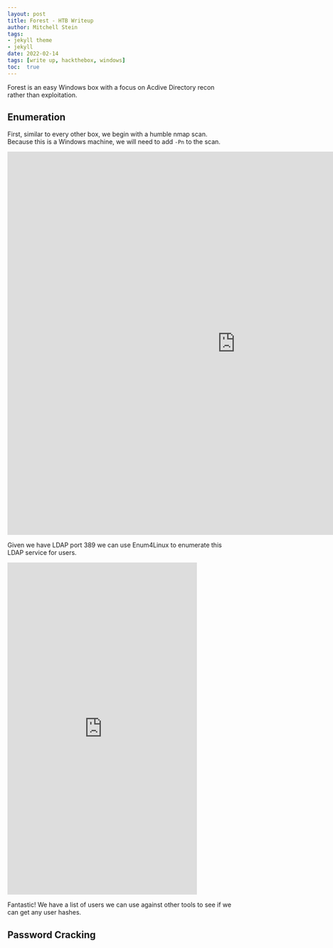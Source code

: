 ```yaml
---
layout: post
title: Forest - HTB Writeup
author: Mitchell Stein
tags:
- jekyll theme
- jekyll
date: 2022-02-14
tags: [write up, hackthebox, windows]
toc:  true
---
```


Forest is an easy Windows box with a focus on Acdive Directory recon rather than exploitation.

## Enumeration

First, similar to every other box, we begin with a humble nmap scan. Because this is a Windows machine, we will need to add `-Pn` to the scan.

<iframe
  src="https://carbon.now.sh/embed?bg=rgba%28171%2C184%2C195%2C0%29&t=seti&wt=none&l=auto&width=446&ds=true&dsyoff=0px&dsblur=0px&wc=true&wa=true&pv=0px&ph=0px&ln=false&fl=1&fm=Hack&fs=14px&lh=133%25&si=false&es=2x&wm=false&code=%2523%2520Nmap%25207.92%2520scan%2520initiated%2520as%253A%2520nmap%2520-sC%2520-sV%2520-p-%2520-o%2520allnmap%2520-v%2520-Pn%2520--min-rate%25201000%252010.10.10.161%250ANmap%2520scan%2520report%2520for%252010.10.10.161%250AHost%2520is%2520up%2520%280.051s%2520latency%29.%250ANot%2520shown%253A%252065514%2520closed%2520tcp%2520ports%2520%28conn-refused%29%250APORT%2520%2520%2520%2520%2520%2520STATE%2520SERVICE%2520%2520%2520%2520%2520%2520VERSION%250A88%252Ftcp%2520%2520%2520%2520open%2520%2520kerberos-sec%2520Microsoft%2520Windows%2520Kerberos%2520%28server%2520time%253A%25202022-02-08%252004%253A47%253A23Z%29%250A135%252Ftcp%2520%2520%2520open%2520%2520msrpc%2520%2520%2520%2520%2520%2520%2520%2520Microsoft%2520Windows%2520RPC%250A139%252Ftcp%2520%2520%2520open%2520%2520netbios-ssn%2520%2520Microsoft%2520Windows%2520netbios-ssn%250A389%252Ftcp%2520%2520%2520open%2520%2520ldap%2520%2520%2520%2520%2520%2520%2520%2520%2520Microsoft%2520Windows%2520Active%2520Directory%2520LDAP%2520%28Domain%253A%2520htb.local%252C%2520Site%253A%2520Default-First-Site-Name%29%250A464%252Ftcp%2520%2520%2520open%2520%2520kpasswd5%253F%250A593%252Ftcp%2520%2520%2520open%2520%2520ncacn_http%2520%2520%2520Microsoft%2520Windows%2520RPC%2520over%2520HTTP%25201.0%250A636%252Ftcp%2520%2520%2520open%2520%2520tcpwrapped%250A3268%252Ftcp%2520%2520open%2520%2520ldap%2520%2520%2520%2520%2520%2520%2520%2520%2520Microsoft%2520Windows%2520Active%2520Directory%2520LDAP%2520%28Domain%253A%2520htb.local%252C%2520Site%253A%2520Default-First-Site-Name%29%250A3269%252Ftcp%2520%2520open%2520%2520tcpwrapped%250A5985%252Ftcp%2520%2520open%2520%2520http%2520%2520%2520%2520%2520%2520%2520%2520%2520Microsoft%2520HTTPAPI%2520httpd%25202.0%2520%28SSDP%252FUPnP%29%250A%257C_http-title%253A%2520Not%2520Found%250A%257C_http-server-header%253A%2520Microsoft-HTTPAPI%252F2.0%250A9389%252Ftcp%2520%2520open%2520%2520mc-nmf%2520%2520%2520%2520%2520%2520%2520.NET%2520Message%2520Framing%250A47001%252Ftcp%2520open%2520%2520http%2520%2520%2520%2520%2520%2520%2520%2520%2520Microsoft%2520HTTPAPI%2520httpd%25202.0%2520%28SSDP%252FUPnP%29%250A%257C_http-title%253A%2520Not%2520Found%250A%257C_http-server-header%253A%2520Microsoft-HTTPAPI%252F2.0%250A49664%252Ftcp%2520open%2520%2520msrpc%2520%2520%2520%2520%2520%2520%2520%2520Microsoft%2520Windows%2520RPC%250A49665%252Ftcp%2520open%2520%2520msrpc%2520%2520%2520%2520%2520%2520%2520%2520Microsoft%2520Windows%2520RPC%250A49666%252Ftcp%2520open%2520%2520msrpc%2520%2520%2520%2520%2520%2520%2520%2520Microsoft%2520Windows%2520RPC%250A49667%252Ftcp%2520open%2520%2520msrpc%2520%2520%2520%2520%2520%2520%2520%2520Microsoft%2520Windows%2520RPC%250A49671%252Ftcp%2520open%2520%2520msrpc%2520%2520%2520%2520%2520%2520%2520%2520Microsoft%2520Windows%2520RPC%250A49676%252Ftcp%2520open%2520%2520ncacn_http%2520%2520%2520Microsoft%2520Windows%2520RPC%2520over%2520HTTP%25201.0%250A49677%252Ftcp%2520open%2520%2520msrpc%2520%2520%2520%2520%2520%2520%2520%2520Microsoft%2520Windows%2520RPC%250A49684%252Ftcp%2520open%2520%2520msrpc%2520%2520%2520%2520%2520%2520%2520%2520Microsoft%2520Windows%2520RPC%250A49703%252Ftcp%2520open%2520%2520msrpc%2520%2520%2520%2520%2520%2520%2520%2520Microsoft%2520Windows%2520RPC%250AService%2520Info%253A%2520Host%253A%2520FOREST%253B%2520OS%253A%2520Windows%253B%2520CPE%253A%2520cpe%253A%252Fo%253Amicrosoft%253Awindows%250A%250AHost%2520script%2520results%253A%250A%257C_smb2-time%253A%2520ERROR%253A%2520Script%2520execution%2520failed%2520%28use%2520-d%2520to%2520debug%29%250A%257C_smb2-security-mode%253A%2520SMB%253A%2520Couldn%27t%2520find%2520a%2520NetBIOS%2520name%2520that%2520works%2520for%2520the%2520server.%2520Sorry%21"
  style="width: 1024px; height: 861px; border:0; transform: scale(1); overflow:hidden;"
  sandbox="allow-scripts allow-same-origin">
</iframe>

Given we have LDAP port 389 we can use Enum4Linux to enumerate this LDAP service for users.

<iframe
  src="https://carbon.now.sh/embed?bg=rgba%28171%2C184%2C195%2C0%29&t=seti&wt=none&l=text&width=446&ds=true&dsyoff=0px&dsblur=0px&wc=true&wa=true&pv=4px&ph=5px&ln=false&fl=1&fm=Hack&fs=14px&lh=133%25&si=false&es=2x&wm=false&code=%2524%2520enum4linux%2520-a%252010.10.10.161%25202%253E%2520%252Fdev%252Fnull%250Auser%253A%255BAdministrator%255D%2520rid%253A%255B0x1f4%255D%250Auser%253A%255BGuest%255D%2520rid%253A%255B0x1f5%255D%250Auser%253A%255Bkrbtgt%255D%2520rid%253A%255B0x1f6%255D%250Auser%253A%255BDefaultAccount%255D%2520rid%253A%255B0x1f7%255D%250Auser%253A%255B%2524331000-VK4ADACQNUCA%255D%2520rid%253A%255B0x463%255D%250Auser%253A%255BSM_2c8eef0a09b545acb%255D%2520rid%253A%255B0x464%255D%250Auser%253A%255BSM_ca8c2ed5bdab4dc9b%255D%2520rid%253A%255B0x465%255D%250Auser%253A%255BSM_75a538d3025e4db9a%255D%2520rid%253A%255B0x466%255D%250Auser%253A%255BSM_681f53d4942840e18%255D%2520rid%253A%255B0x467%255D%250Auser%253A%255BSM_1b41c9286325456bb%255D%2520rid%253A%255B0x468%255D%250Auser%253A%255BSM_9b69f1b9d2cc45549%255D%2520rid%253A%255B0x469%255D%250Auser%253A%255BSM_7c96b981967141ebb%255D%2520rid%253A%255B0x46a%255D%250Auser%253A%255BSM_c75ee099d0a64c91b%255D%2520rid%253A%255B0x46b%255D%250Auser%253A%255BSM_1ffab36a2f5f479cb%255D%2520rid%253A%255B0x46c%255D%250Auser%253A%255BHealthMailboxc3d7722%255D%2520rid%253A%255B0x46e%255D%250Auser%253A%255BHealthMailboxfc9daad%255D%2520rid%253A%255B0x46f%255D%250Auser%253A%255BHealthMailboxc0a90c9%255D%2520rid%253A%255B0x470%255D%250Auser%253A%255BHealthMailbox670628e%255D%2520rid%253A%255B0x471%255D%250Auser%253A%255BHealthMailbox968e74d%255D%2520rid%253A%255B0x472%255D%250Auser%253A%255BHealthMailbox6ded678%255D%2520rid%253A%255B0x473%255D%250Auser%253A%255BHealthMailbox83d6781%255D%2520rid%253A%255B0x474%255D%250Auser%253A%255BHealthMailboxfd87238%255D%2520rid%253A%255B0x475%255D%250Auser%253A%255BHealthMailboxb01ac64%255D%2520rid%253A%255B0x476%255D%250Auser%253A%255BHealthMailbox7108a4e%255D%2520rid%253A%255B0x477%255D%250Auser%253A%255BHealthMailbox0659cc1%255D%2520rid%253A%255B0x478%255D%250Auser%253A%255Bsebastien%255D%2520rid%253A%255B0x479%255D%250Auser%253A%255Blucinda%255D%2520rid%253A%255B0x47a%255D%250Auser%253A%255Bsvc-alfresco%255D%2520rid%253A%255B0x47b%255D%250Auser%253A%255Bandy%255D%2520rid%253A%255B0x47e%255D%250Auser%253A%255Bmark%255D%2520rid%253A%255B0x47f%255D%250Auser%253A%255Bsanti%255D%2520rid%253A%255B0x480%255D"
  style="width: 426px; height: 746px; border:0; transform: scale(1); overflow:hidden;"
  sandbox="allow-scripts allow-same-origin">
</iframe>

Fantastic! We have a list of users we can use against other tools to see if we can get any user hashes.

## Password Cracking
